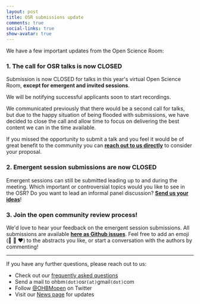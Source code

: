 ```yaml
---
layout: post
title: OSR submissions update
comments: true
social-links: true
show-avatar: true
---
```


We have a few important updates from the Open Science Room:

### 1. The call for OSR talks is now CLOSED
Submission is now CLOSED for talks in this year's virtual Open Science Room, **except for emergent and invited sessions**.

We will be notifying successful applicants soon to start recordings.

We communicated previously that there would be a second call for talks, but due to the happy situation of being flooded with submissions, we have decided to close the call and allow time to focus on delivering the best content we can in the time available.

If you missed the opportunity to submit a talk and you feel it would be of great benefit to the community you can [**reach out to us directly**](https://ohbm.github.io/osr2020/contact/) to consider your proposal.

### 2. Emergent session submissions are now CLOSED
Emergent sessions can still be submitted leading up to and during the meeting. Which important or controversial topics would you like to see in the OSR? Do you want to lead an informal panel discussion? [**Send us your ideas**](https://ohbm.github.io/osr2020/submit/)!

### 3. Join the open community review process!
We'd love to hear your feedback on the emergent session submissions. All submissions are available [**here as Github issues**](https://github.com/ohbm/osr2020/issues?q=is%3Aissue+is%3Aopen+Emergent+session). Feel free to add an emoji (:100: :clap: :heart:) to the abstracts you like, or start a conversation with the authors by commenting!


---

If you have any further questions, please reach out to us:

- Check out our [frequently asked questions](https://ohbm.github.io/osr2020/faq/)
- Send a mail to ohbm`(dot)`osr`(at)`gmail`(dot)`com
- Follow [@OHBMopen](https://twitter.com/ohbmopen) on Twitter
- Visit our [News page](https://ohbm.github.io/osr2020/news/) for updates
